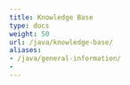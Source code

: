 ```yaml
---
title: Knowledge Base
type: docs
weight: 50
url: /java/knowledge-base/
aliases:
- /java/general-information/
- 
---
```

